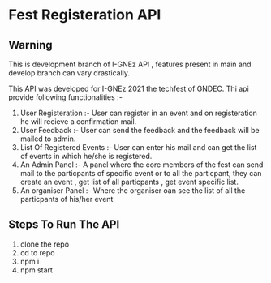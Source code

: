# Fest Registeration API
## Warning
This is development branch of I-GNEz API , features present in main and develop branch can vary drastically.

This API was developed for I-GNEz 2021 the techfest of GNDEC. Thi api provide following functionalities :-
1. User Registeration  :- User can register in an event and on registeration he will recieve a confirmation mail.
2. User Feedback :- User can send the feedback and the feedback will be mailed to admin.
3. List Of Registered Events :-  User can enter his mail and can get the list of events in which he/she is registered.
4. An Admin Panel :- A panel where the core members of the fest can send mail to the particpants of specific event or to all the particpant, they can create an event , get list of all particpants , get event specific list.
5. An organiser Panel :- Where the organiser oan see the list of all the particpants of his/her event 

## Steps To Run The API

1. clone the repo 
2. cd to repo
3. npm i
4. npm start


